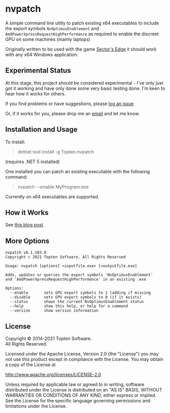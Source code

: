 # nvpatch

A simple command line utitly to patch existing x64 executables to include the 
export symbols `NvOptimusEnablement` and `AmdPowerXpressRequestHighPerformance` 
as required to enable the discreet GPU on some machines (mainly laptops)

Originally written to be used with the game [Sector's Edge](https://sectorsedge.com) 
it should work with any x64 Windows application.

## Experimental Status

At this stage, this project should be considered experimental - I've only just 
got it working and have only done some very basic testing done. I'm keen 
to hear how it works for others.

If you find problems or have suggestions, please [log an issue](https://github.com/toptensoftware/nvpatch/issues)

Or, if it works for you, please drop me an [email](https://www.toptensoftware.com/contact)
and let me know.


## Installation and Usage

To install:

> dotnet tool install -g Topten.nvpatch

(requires .NET 5 installed)

One installed you can patch an existing executable with the following command:

> nvpatch --enable MyProgram.exe

Currently on x64 executables are supported.


## How it Works

See [this blog post](https://www.toptensoftware.com/blog/nvpatch-how-it-works/).


## More Options

```
nvpatch v0.1.103.0
Copyright c 2021 Topten Software. All Rights Reserved

Usage: nvpatch [options] <inputfile.exe> [<outputfile.exe]

Adds, updates or queries the export symbols 'NvOptimusEnablement'
and 'AmdPowerXpressRequestHighPerformance' in an existing .exe

Options:
  --enable       sets GPU export symbols to 1 (adding if missing
  --disable      sets GPU export symbols to 0 (if it exists)
  --status       shows the current NvOptimusEnablement status
  --help         show this help, or help for a command
  --version      show version information
```


## License

Copyright © 2014-2021 Topten Software.  
All Rights Reserved.

Licensed under the Apache License, Version 2.0 (the "License") you may not use this
product except in compliance with the License. You may obtain a copy of the License at

http://www.apache.org/licenses/LICENSE-2.0

Unless required by applicable law or agreed to in writing, software distributed under
the License is distributed on an "AS IS" BASIS, WITHOUT WARRANTIES OR CONDITIONS OF ANY
KIND, either express or implied. See the License for the specific language governing
permissions and limitations under the License.</p>
